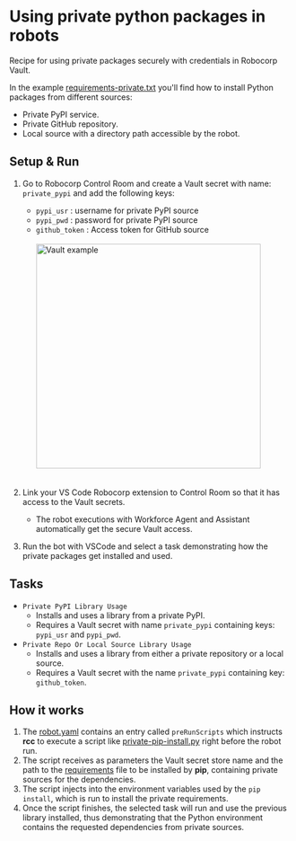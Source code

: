 # Using private python packages in robots

Recipe for using private packages securely with credentials in Robocorp Vault.

In the example [requirements-private.txt](https://github.com/robocorp/example-private-pypi/blob/master/requirements-private.txt)
you'll find how to install Python packages from different sources:
- Private PyPI service.
- Private GitHub repository.
- Local source with a directory path accessible by the robot.

## Setup & Run

1. Go to Robocorp Control Room and create a Vault secret with name: `private_pypi` and add the following keys:
   - `pypi_usr` : username for private PyPI source
   - `pypi_pwd` : password for private PyPI source
   - `github_token` : Access token for GitHub source<br/><br/>
   <img src="https://raw.githubusercontent.com/robocorp/example-private-pypi/master/bin/vault.png" alt="Vault example" width="400"><br/><br/>

2. Link your VS Code Robocorp extension to Control Room so that it has access to the Vault secrets.
   * The robot executions with Workforce Agent and Assistant automatically get the secure Vault access.
3. Run the bot with VSCode and select a task demonstrating how the private packages get installed and used.

## Tasks

- `Private PyPI Library Usage`
  - Installs and uses a library from a private PyPI.
  - Requires a Vault secret with name `private_pypi` containing keys: `pypi_usr` and `pypi_pwd`.
- `Private Repo Or Local Source Library Usage`
  - Installs and uses a library from either a private repository or a local source. 
  - Requires a Vault secret with the name `private_pypi` containing key: `github_token`.

## How it works

1. The [robot.yaml](https://github.com/robocorp/example-private-pypi/blob/master/robot.yaml) contains an entry called `preRunScripts` which instructs **rcc** to execute a script like [private-pip-install.py](https://github.com/robocorp/example-private-pypi/blob/master/bin/private-pip-install.py) right before the robot run.
2. The script receives as parameters the Vault secret store name and the path to the [requirements](https://github.com/robocorp/example-private-pypi/blob/master/requirements-private.txt) file to be installed by **pip**, containing private sources for the dependencies.
3. The script injects into the environment variables used by the `pip install`, which is run to install the private requirements.
4. Once the script finishes, the selected task will run and use the previous library installed, thus demonstrating that the Python environment contains the requested dependencies from private sources.

